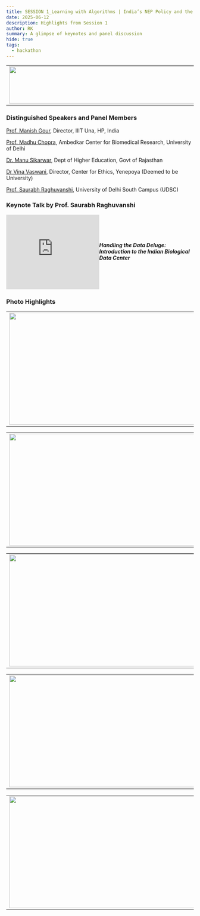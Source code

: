 ```yaml
---
title: SESSION 1_Learning with Algorithms | India’s NEP Policy and the Future of Data Literacy
date: 2025-06-12
description: Highlights from Session 1
author: RK
summary: A glimpse of keynotes and panel discussion 
hide: true
tags:
  - hackathon
---
```


<table>
  <tr>
    <td>
      <img src='{{ "/static/img/events_all/session1_AI_summit.JPG" | url }}' width="500" height="100">
    </td>
  </tr>
</table>

### Distinguished Speakers and Panel Members

[Prof. Manish Gour](https://www.linkedin.com/in/gaurmanish1), Director, IIIT Una, HP, India

[Prof. Madhu Chopra](http://acbrdu.edu/Madhu_Chopra.html), Ambedkar Center for Biomedical Research, University of Delhi

[Dr. Manu Sikarwar](https://www.linkedin.com/in/manu5), Dept of Higher Education, Govt of Rajasthan

[Dr Vina Vaswani](https://www.linkedin.com/in/vina-vaswani-11b44a37), Director, Center for Ethics, Yenepoya (Deemed to be University)

[Prof. Saurabh Raghuvanshi](https://www.linkedin.com/in/saurabh-raghuvanshi-a1222216/?originalSubdomain=in), University of Delhi South Campus (UDSC)

### Keynote Talk by Prof. Saurabh Raghuvanshi

<div style="display: flex; align-items: center; gap: 20 px; margin-bottom: 20 px;">
  <iframe width="250" height="200" src="https://www.youtube.com/embed/dvpdMqZjNxE" frameborder="0" allow="accelerometer; autoplay; clipboard-write; encrypted-media; gyroscope; picture-in-picture" allowfullscreen></iframe>
  <div>
    <h5 style="font-size: 1.2 rem; font-family: -apple-system,BlinkMacSystemFont,"Segoe UI",Helvetica,Arial,sans-serif,"Apple Color Emoji","Segoe UI Emoji","Segoe UI Symbol"; color: #000000;>Handling the Data Deluge: Introduction to the Indian Biological Data Center</h5>
  </div>
</div>

### Photo Highlights

<table>
<tr>
<td><img src='{{ "/static/img/events_all/session1_pic1.jpg" | url }}' width="500" height="300"></td>
<td><img src='{{ "/static/img/events_all/session1_pic2.jpg" | url }}' width="500" height="300"></td>
</tr>   
</table>

<table>
<tr>
<td><img src='{{ "/static/img/events_all/session1_pic3.jpg" | url }}' width="500" height="300"></td>
<td><img src='{{ "/static/img/events_all/session1_pic4.jpg" | url }}' width="500" height="300"></td>
</tr>   
</table>

<table>
<tr>
<td><img src='{{ "/static/img/events_all/session1_pic5.jpg" | url }}' width="500" height="300"></td>
<td><img src='{{ "/static/img/events_all/session1_pic6.jpg" | url }}' width="500" height="300"></td>
</tr>   
</table>

<table>
<tr>
<td><img src='{{ "/static/img/events_all/session1_pic7.jpg" | url }}' width="500" height="300"></td>
<td><img src='{{ "/static/img/events_all/session1_pic8.jpg" | url }}' width="500" height="300"></td>
</tr>   
</table>

<table>
<tr>
<td><img src='{{ "/static/img/events_all/session1_pic9.jpg" | url }}' width="500" height="300"></td>
<td><img src='{{ "/static/img/events_all/session1_pic10.jpg" | url }}' width="500" height="300"></td>
</tr>   
</table>

